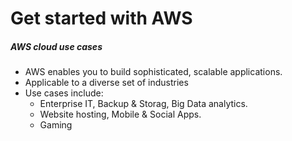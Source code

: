 # Get started with AWS

##### AWS cloud use cases
- AWS enables you to build sophisticated, scalable applications.
- Applicable to a diverse set of industries
- Use cases include:
  - Enterprise IT, Backup & Storag, Big Data analytics.
  - Website hosting, Mobile & Social Apps.
  - Gaming